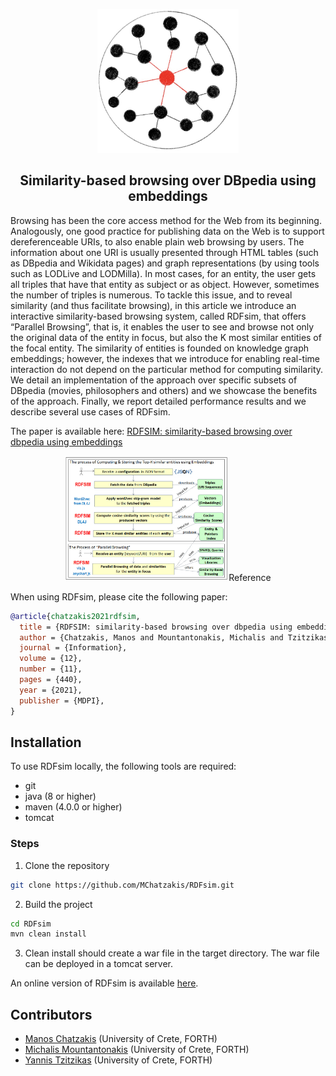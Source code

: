 <p align="center">
<img src="./assets/rdfsim-logo.jpg" alt="RDFsim Logo" height="230"> 
</p>

<!--<h1 align="center">RDFsim</h1>-->
<h2 align="center">Similarity-based browsing over DBpedia using embeddings</h2>

Browsing has been the core access method for the Web from its beginning. Analogously, one good practice for publishing data on the Web is to support dereferenceable URIs, to also enable plain web browsing by users. The information about one URI is usually presented through HTML tables (such as DBpedia and Wikidata pages) and graph representations (by using tools such as LODLive and LODMilla). In most cases, for an entity, the user gets all triples that have that entity as subject or as object. However, sometimes the number of triples is numerous. To tackle this issue, and to reveal similarity (and thus facilitate browsing), in this article we introduce an interactive similarity-based browsing system, called RDFsim, that offers “Parallel Browsing”, that is, it enables the user to see and browse not only the original data of the entity in focus, but also the K most similar entities of the focal entity. The similarity of entities is founded on knowledge graph embeddings; however, the indexes that we introduce for enabling real-time interaction do not depend on the particular method for computing similarity. We detail an implementation of the approach over specific subsets of DBpedia (movies, philosophers and others) and we showcase the benefits of the approach. Finally, we report detailed performance results and we describe several use cases of RDFsim.

The paper is available here: [RDFSIM: similarity-based browsing over dbpedia using embeddings](https://mchatzakis.github.io/assets/pdf/rdfsim.pdf)

<p align="center">
<img src="./assets/rdfsim-overview.png" alt="RDFsim Overview" height="200> 
</p>

## Reference
When using RDFsim, please cite the following paper:
```bibtex
@article{chatzakis2021rdfsim,
  title = {RDFSIM: similarity-based browsing over dbpedia using embeddings},
  author = {Chatzakis, Manos and Mountantonakis, Michalis and Tzitzikas, Yannis},
  journal = {Information},
  volume = {12},
  number = {11},
  pages = {440},
  year = {2021},
  publisher = {MDPI},
}
```

## Installation
To use RDFsim locally, the following tools are required:
- git
- java (8 or higher)
- maven (4.0.0 or higher)
- tomcat

### Steps
1. Clone the repository
```bash
git clone https://github.com/MChatzakis/RDFsim.git
```

2. Build the project
```bash
cd RDFsim
mvn clean install
```

3. Clean install should create a war file in the target directory. The war file can be deployed in a tomcat server.

An online version of RDFsim is available [here](https://demos.isl.ics.forth.gr/RDFsim/).

## Contributors
- [Manos Chatzakis](https://mchatzakis.github.io/) (University of Crete, FORTH)
- [Michalis Mountantonakis](https://users.ics.forth.gr/~mountant/) (University of Crete, FORTH)
- [Yannis Tzitzikas](https://users.ics.forth.gr/~tzitzik/) (University of Crete, FORTH)